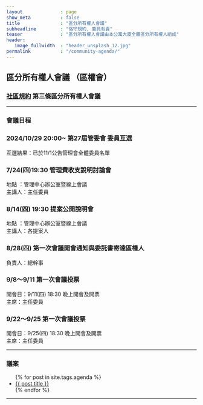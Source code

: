 ```yaml
---
layout              : page
show_meta           : false
title               : "區分所有權人會議"
subheadline         : "恪守規約, 委員有責"
teaser              : "區分所有權人會議由本公寓大廈全體區分所有權人組成"
header:
   image_fullwidth  : "header_unsplash_12.jpg"
permalink           : "/community-agenda/"
---
```

## 區分所有權人會議 （區權會）

### [社區規約](https://coconutcity30050.github.io/community/rules/rules/) 第三條區分所有權人會議

---
### 會議日程

### 2024/10/29 20:00~ 第27屆管委會 委員互選
互選結果：已於11/1公告管理會全體委員名單<br>

### 7/24(四)19:30 管理費收支說明討論會 
地點 ：管理中心辦公室暨線上會議<br>
主講人：主任委員 <br>

### 8/14(四) 19:30 提案公開說明會
地點 ：管理中心辦公室暨線上會議 <br>
主講人：各提案人 <br>

### 8/28(四) 第一次會議開會通知與委託書寄達區權人
負責人：總幹事 <br>

### 9/8～9/11 第一次會議投票
開會日：9/11(四) 18:30 晚上開會及開票<br>
主席：主任委員 <br>

### 9/22～9/25 第一次會議投票
開會日：9/25(四) 18:30 晚上開會及開票<br>
主席：主任委員 <br>

---
### 議案

<ul>
    {% for post in site.tags.agenda %}
    <li><a href="{{ site.url }}{{ site.baseurl }}{{ post.url }}">{{ post.title }}</a></li>
    {% endfor %}
</ul>

---
